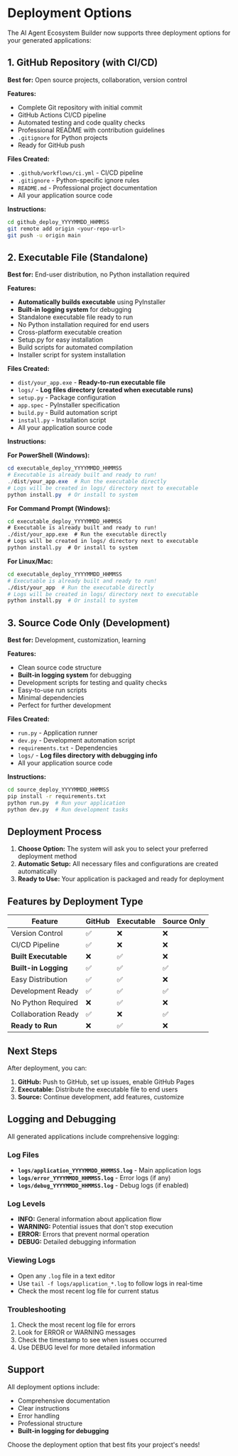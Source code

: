 # Deployment Options

The AI Agent Ecosystem Builder now supports three deployment options for your generated applications:

## 1. GitHub Repository (with CI/CD)

**Best for:** Open source projects, collaboration, version control

**Features:**
- Complete Git repository with initial commit
- GitHub Actions CI/CD pipeline
- Automated testing and code quality checks
- Professional README with contribution guidelines
- `.gitignore` for Python projects
- Ready for GitHub push

**Files Created:**
- `.github/workflows/ci.yml` - CI/CD pipeline
- `.gitignore` - Python-specific ignore rules
- `README.md` - Professional project documentation
- All your application source code

**Instructions:**
```bash
cd github_deploy_YYYYMMDD_HHMMSS
git remote add origin <your-repo-url>
git push -u origin main
```

## 2. Executable File (Standalone)

**Best for:** End-user distribution, no Python installation required

**Features:**
- **Automatically builds executable** using PyInstaller
- **Built-in logging system** for debugging
- Standalone executable file ready to run
- No Python installation required for end users
- Cross-platform executable creation
- Setup.py for easy installation
- Build scripts for automated compilation
- Installer script for system installation

**Files Created:**
- `dist/your_app.exe` - **Ready-to-run executable file**
- `logs/` - **Log files directory (created when executable runs)**
- `setup.py` - Package configuration
- `app.spec` - PyInstaller specification
- `build.py` - Build automation script
- `install.py` - Installation script
- All your application source code

**Instructions:**

**For PowerShell (Windows):**
```powershell
cd executable_deploy_YYYYMMDD_HHMMSS
# Executable is already built and ready to run!
./dist/your_app.exe  # Run the executable directly
# Logs will be created in logs/ directory next to executable
python install.py  # Or install to system
```

**For Command Prompt (Windows):**
```cmd
cd executable_deploy_YYYYMMDD_HHMMSS
# Executable is already built and ready to run!
./dist/your_app.exe  # Run the executable directly
# Logs will be created in logs/ directory next to executable
python install.py  # Or install to system
```

**For Linux/Mac:**
```bash
cd executable_deploy_YYYYMMDD_HHMMSS
# Executable is already built and ready to run!
./dist/your_app  # Run the executable directly
# Logs will be created in logs/ directory next to executable
python install.py  # Or install to system
```

## 3. Source Code Only (Development)

**Best for:** Development, customization, learning

**Features:**
- Clean source code structure
- **Built-in logging system** for debugging
- Development scripts for testing and quality checks
- Easy-to-use run scripts
- Minimal dependencies
- Perfect for further development

**Files Created:**
- `run.py` - Application runner
- `dev.py` - Development automation script
- `requirements.txt` - Dependencies
- `logs/` - **Log files directory with debugging info**
- All your application source code

**Instructions:**
```bash
cd source_deploy_YYYYMMDD_HHMMSS
pip install -r requirements.txt
python run.py  # Run your application
python dev.py  # Run development tasks
```

## Deployment Process

1. **Choose Option:** The system will ask you to select your preferred deployment method
2. **Automatic Setup:** All necessary files and configurations are created automatically
3. **Ready to Use:** Your application is packaged and ready for deployment

## Features by Deployment Type

| Feature | GitHub | Executable | Source Only |
|---------|--------|------------|-------------|
| Version Control | ✅ | ❌ | ❌ |
| CI/CD Pipeline | ✅ | ❌ | ❌ |
| **Built Executable** | ❌ | ✅ | ❌ |
| **Built-in Logging** | ✅ | ✅ | ✅ |
| Easy Distribution | ✅ | ✅ | ❌ |
| Development Ready | ✅ | ✅ | ✅ |
| No Python Required | ❌ | ✅ | ❌ |
| Collaboration Ready | ✅ | ❌ | ✅ |
| **Ready to Run** | ❌ | ✅ | ❌ |

## Next Steps

After deployment, you can:

1. **GitHub:** Push to GitHub, set up issues, enable GitHub Pages
2. **Executable:** Distribute the executable file to end users
3. **Source:** Continue development, add features, customize

## Logging and Debugging

All generated applications include comprehensive logging:

### Log Files
- **`logs/application_YYYYMMDD_HHMMSS.log`** - Main application logs
- **`logs/error_YYYYMMDD_HHMMSS.log`** - Error logs (if any)
- **`logs/debug_YYYYMMDD_HHMMSS.log`** - Debug logs (if enabled)

### Log Levels
- **INFO:** General information about application flow
- **WARNING:** Potential issues that don't stop execution
- **ERROR:** Errors that prevent normal operation
- **DEBUG:** Detailed debugging information

### Viewing Logs
- Open any `.log` file in a text editor
- Use `tail -f logs/application_*.log` to follow logs in real-time
- Check the most recent log file for current status

### Troubleshooting
1. Check the most recent log file for errors
2. Look for ERROR or WARNING messages
3. Check the timestamp to see when issues occurred
4. Use DEBUG level for more detailed information

## Support

All deployment options include:
- Comprehensive documentation
- Clear instructions
- Error handling
- Professional structure
- **Built-in logging for debugging**

Choose the deployment option that best fits your project's needs!
